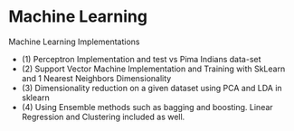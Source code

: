 # Machine Learning
 Machine Learning Implementations 

- (1) Perceptron Implementation and test vs Pima Indians data-set
- (2) Support Vector Machine Implementation and Training with SkLearn and 1 Nearest Neighbors Dimensionality
- (3) Dimensionality reduction on a given dataset using PCA and LDA in sklearn
- (4) Using Ensemble methods such as bagging and boosting.  Linear Regression and Clustering included as well.
